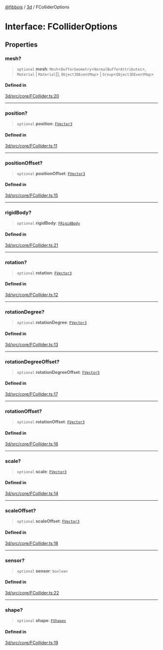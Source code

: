 [@fibbojs](/api/index) / [3d](/api/3d) / FColliderOptions

# Interface: FColliderOptions

## Properties

### mesh?

> `optional` **mesh**: `Mesh`\<`BufferGeometry`\<`NormalBufferAttributes`\>, `Material` \| `Material`[], `Object3DEventMap`\> \| `Group`\<`Object3DEventMap`\>

#### Defined in

[3d/src/core/FCollider.ts:20](https://github.com/fibbojs/fibbo/blob/b496854a6f37e79caf42562bf7512dfda8184f7a/packages/3d/src/core/FCollider.ts#L20)

***

### position?

> `optional` **position**: [`FVector3`](FVector3.md)

#### Defined in

[3d/src/core/FCollider.ts:11](https://github.com/fibbojs/fibbo/blob/b496854a6f37e79caf42562bf7512dfda8184f7a/packages/3d/src/core/FCollider.ts#L11)

***

### positionOffset?

> `optional` **positionOffset**: [`FVector3`](FVector3.md)

#### Defined in

[3d/src/core/FCollider.ts:15](https://github.com/fibbojs/fibbo/blob/b496854a6f37e79caf42562bf7512dfda8184f7a/packages/3d/src/core/FCollider.ts#L15)

***

### rigidBody?

> `optional` **rigidBody**: [`FRigidBody`](../classes/FRigidBody.md)

#### Defined in

[3d/src/core/FCollider.ts:21](https://github.com/fibbojs/fibbo/blob/b496854a6f37e79caf42562bf7512dfda8184f7a/packages/3d/src/core/FCollider.ts#L21)

***

### rotation?

> `optional` **rotation**: [`FVector3`](FVector3.md)

#### Defined in

[3d/src/core/FCollider.ts:12](https://github.com/fibbojs/fibbo/blob/b496854a6f37e79caf42562bf7512dfda8184f7a/packages/3d/src/core/FCollider.ts#L12)

***

### rotationDegree?

> `optional` **rotationDegree**: [`FVector3`](FVector3.md)

#### Defined in

[3d/src/core/FCollider.ts:13](https://github.com/fibbojs/fibbo/blob/b496854a6f37e79caf42562bf7512dfda8184f7a/packages/3d/src/core/FCollider.ts#L13)

***

### rotationDegreeOffset?

> `optional` **rotationDegreeOffset**: [`FVector3`](FVector3.md)

#### Defined in

[3d/src/core/FCollider.ts:17](https://github.com/fibbojs/fibbo/blob/b496854a6f37e79caf42562bf7512dfda8184f7a/packages/3d/src/core/FCollider.ts#L17)

***

### rotationOffset?

> `optional` **rotationOffset**: [`FVector3`](FVector3.md)

#### Defined in

[3d/src/core/FCollider.ts:16](https://github.com/fibbojs/fibbo/blob/b496854a6f37e79caf42562bf7512dfda8184f7a/packages/3d/src/core/FCollider.ts#L16)

***

### scale?

> `optional` **scale**: [`FVector3`](FVector3.md)

#### Defined in

[3d/src/core/FCollider.ts:14](https://github.com/fibbojs/fibbo/blob/b496854a6f37e79caf42562bf7512dfda8184f7a/packages/3d/src/core/FCollider.ts#L14)

***

### scaleOffset?

> `optional` **scaleOffset**: [`FVector3`](FVector3.md)

#### Defined in

[3d/src/core/FCollider.ts:18](https://github.com/fibbojs/fibbo/blob/b496854a6f37e79caf42562bf7512dfda8184f7a/packages/3d/src/core/FCollider.ts#L18)

***

### sensor?

> `optional` **sensor**: `boolean`

#### Defined in

[3d/src/core/FCollider.ts:22](https://github.com/fibbojs/fibbo/blob/b496854a6f37e79caf42562bf7512dfda8184f7a/packages/3d/src/core/FCollider.ts#L22)

***

### shape?

> `optional` **shape**: [`FShapes`](../enumerations/FShapes.md)

#### Defined in

[3d/src/core/FCollider.ts:19](https://github.com/fibbojs/fibbo/blob/b496854a6f37e79caf42562bf7512dfda8184f7a/packages/3d/src/core/FCollider.ts#L19)
